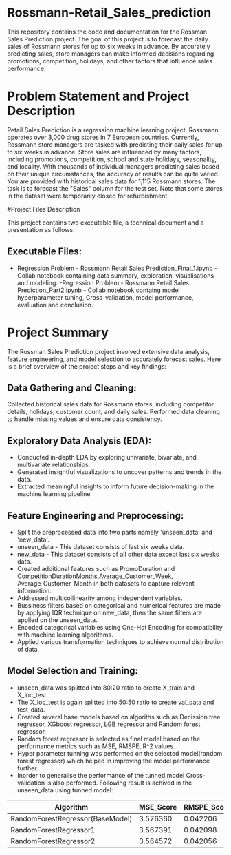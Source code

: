 # Rossmann-Retail_Sales_prediction
This repository contains the code and documentation for the Rossman Sales Prediction project. The goal of this project is to forecast the daily sales of Rossmann stores for up to six weeks in advance. By accurately predicting sales, store managers can make informed decisions regarding promotions, competition, holidays, and other factors that influence sales performance.

# Problem Statement and Project Description

Retail Sales Prediction is a regression machine learning project. Rossmann operates over 3,000 drug stores in 7 European countries. Currently, Rossmann store managers are tasked with predicting their daily sales for up to six weeks in advance. Store sales are influenced by many factors, including promotions, competition, school and state holidays, seasonality, and locality. With thousands of individual managers predicting sales based on their unique circumstances, the accuracy of results can be quite varied. You are provided with historical sales data for 1,115 Rossmann stores. The task is to forecast the "Sales" column for the test set. Note that some stores in the dataset were temporarily closed for refurbishment.

#Project Files Description

This project contains two executable file, a technical document and a presentation as follows:

## Executable Files:

- Regression Problem - Rossmann Retail Sales Prediction_Final_1.ipynb - Collab notebook containing data summary, exploration, visualisations and modeling.
-Regression Problem - Rossmann Retail Sales Prediction_Part2.ipynb - Collab notebook containg model hyperparameter tuning, Cross-validation, model performance, evaluation and conclusion.

# Project Summary

The Rossman Sales Prediction project involved extensive data analysis, feature engineering, and model selection to accurately forecast sales. Here is a brief overview of the project steps and key findings:

## Data Gathering and Cleaning:

Collected historical sales data for Rossmann stores, including competitor details, holidays, customer count, and daily sales.
Performed data cleaning to handle missing values and ensure data consistency.

## Exploratory Data Analysis (EDA):

- Conducted in-depth EDA by exploring univariate, bivariate, and multivariate relationships.
- Generated insightful visualizations to uncover patterns and trends in the data.
- Extracted meaningful insights to inform future decision-making in the machine learning pipeline.

## Feature Engineering and Preprocessing:
- Split the preprocessed data into two parts namely 'unseen_data' and 'new_data'. 
- unseen_data - This dataset consists of last six weeks data.
- new_data - This dataset consists of all other data except last six weeks data.
- Created additional features such as PromoDuration and CompetitionDurationMonths,Average_Customer_Week, Average_Customer_Month in both datasets to capture relevant information.
- Addressed multicollinearity among independent variables.
- Bussiness filters based on categorical and numerical features are made by applying IQR technique on new_data, then the same filters are applied on the unseen_data.
- Encoded categorical variables using One-Hot Encoding for compatibility with machine learning algorithms.
- Applied various transformation techniques to achieve normal distribution of data.

## Model Selection and Training:
- unseen_data was splitted into 80:20 ratio to create X_train and X_loc_test.
- The X_loc_test is again splitted into 50:50 ratio to create val_data and test_data.
- Created several base models based on algoriths such as Decission tree regressor, XGboost regressor, LGB regressor and Random forest regressor.
- Random forest regressor is selected as final model based on the performance metrics such as MSE, RMSPE, R^2 values.
- Hyper parameter tunning was performed on the selected model(random forest regressor) which helped in improving the model performance further.
- Inorder to generalise the performance of the tunned model Cross-validation is also performed.
Following result is achived in the unseen_data using tunned model:

|   Algorithm                     | MSE_Score | RMSPE_Score | R2_Score |
|---------------------------------|-----------|-------------|----------|
| RandomForestRegressor(BaseModel)| 3.576360  | 0.042206    | 0.945452 |
| RandomForestRegressor1          | 3.567391  | 0.042098    | 0.945725 |
| RandomForestRegressor2          | 3.564572  | 0.042056    | 0.945811 |






 
